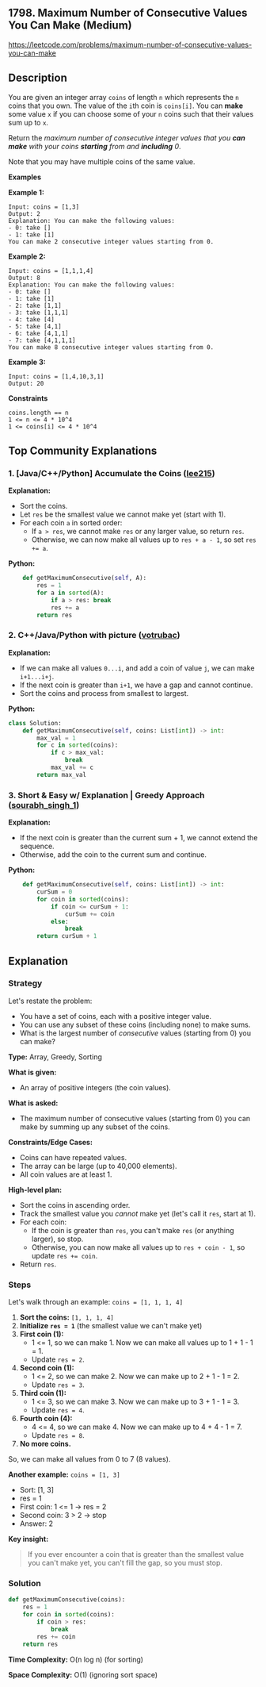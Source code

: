 ## 1798. Maximum Number of Consecutive Values You Can Make (Medium)

https://leetcode.com/problems/maximum-number-of-consecutive-values-you-can-make

## Description

You are given an integer array `coins` of length `n` which represents the `n` coins that you own. The value of the `i`th coin is `coins[i]`. You can **make** some value `x` if you can choose some of your `n` coins such that their values sum up to `x`.

Return the *maximum number of consecutive integer values that you **can** **make** with your coins **starting** from and **including** 0*.

Note that you may have multiple coins of the same value.

**Examples**

**Example 1:**

    Input: coins = [1,3]
    Output: 2
    Explanation: You can make the following values:
    - 0: take []
    - 1: take [1]
    You can make 2 consecutive integer values starting from 0.

**Example 2:**

    Input: coins = [1,1,1,4]
    Output: 8
    Explanation: You can make the following values:
    - 0: take []
    - 1: take [1]
    - 2: take [1,1]
    - 3: take [1,1,1]
    - 4: take [4]
    - 5: take [4,1]
    - 6: take [4,1,1]
    - 7: take [4,1,1,1]
    You can make 8 consecutive integer values starting from 0.

**Example 3:**

    Input: coins = [1,4,10,3,1]
    Output: 20

**Constraints**

```
coins.length == n
1 <= n <= 4 * 10^4
1 <= coins[i] <= 4 * 10^4
```

## Top Community Explanations

### 1. [Java/C++/Python] Accumulate the Coins ([lee215](https://leetcode.com/problems/maximum-number-of-consecutive-values-you-can-make/solutions/1118770/javacpython-accumulate-the-coins-by-lee2-f918))

**Explanation:**
- Sort the coins.
- Let `res` be the smallest value we cannot make yet (start with 1).
- For each coin `a` in sorted order:
    - If `a > res`, we cannot make `res` or any larger value, so return `res`.
    - Otherwise, we can now make all values up to `res + a - 1`, so set `res += a`.

**Python:**
```python
    def getMaximumConsecutive(self, A):
        res = 1
        for a in sorted(A):
            if a > res: break
            res += a
        return res
```

### 2. C++/Java/Python with picture ([votrubac](https://leetcode.com/problems/maximum-number-of-consecutive-values-you-can-make/solutions/1118766/cjavapython-with-picture-by-votrubac-bpa4))

**Explanation:**
- If we can make all values `0...i`, and add a coin of value `j`, we can make `i+1...i+j`.
- If the next coin is greater than `i+1`, we have a gap and cannot continue.
- Sort the coins and process from smallest to largest.

**Python:**
```python
class Solution:
    def getMaximumConsecutive(self, coins: List[int]) -> int:
        max_val = 1
        for c in sorted(coins):
            if c > max_val:
                break
            max_val += c
        return max_val
```

### 3. Short & Easy w/ Explanation | Greedy Approach ([sourabh_singh_1](https://leetcode.com/problems/maximum-number-of-consecutive-values-you-can-make/solutions/1118806/short-easy-w-explanation-greedy-approach-5l80))

**Explanation:**
- If the next coin is greater than the current sum + 1, we cannot extend the sequence.
- Otherwise, add the coin to the current sum and continue.

**Python:**
```python
    def getMaximumConsecutive(self, coins: List[int]) -> int:
        curSum = 0
        for coin in sorted(coins):
            if coin <= curSum + 1:
                curSum += coin
            else:
                break
        return curSum + 1
```

## Explanation

### Strategy

Let's restate the problem:
- You have a set of coins, each with a positive integer value.
- You can use any subset of these coins (including none) to make sums.
- What is the largest number of *consecutive* values (starting from 0) you can make?

**Type:** Array, Greedy, Sorting

**What is given:**
- An array of positive integers (the coin values).

**What is asked:**
- The maximum number of consecutive values (starting from 0) you can make by summing up any subset of the coins.

**Constraints/Edge Cases:**
- Coins can have repeated values.
- The array can be large (up to 40,000 elements).
- All coin values are at least 1.

**High-level plan:**
- Sort the coins in ascending order.
- Track the smallest value you *cannot* make yet (let's call it `res`, start at 1).
- For each coin:
    - If the coin is greater than `res`, you can't make `res` (or anything larger), so stop.
    - Otherwise, you can now make all values up to `res + coin - 1`, so update `res += coin`.
- Return `res`.

### Steps

Let's walk through an example: `coins = [1, 1, 1, 4]`

1. **Sort the coins:** `[1, 1, 1, 4]`
2. **Initialize `res = 1`** (the smallest value we can't make yet)
3. **First coin (1):**
    - 1 <= 1, so we can make 1. Now we can make all values up to 1 + 1 - 1 = 1.
    - Update `res = 2`.
4. **Second coin (1):**
    - 1 <= 2, so we can make 2. Now we can make up to 2 + 1 - 1 = 2.
    - Update `res = 3`.
5. **Third coin (1):**
    - 1 <= 3, so we can make 3. Now we can make up to 3 + 1 - 1 = 3.
    - Update `res = 4`.
6. **Fourth coin (4):**
    - 4 <= 4, so we can make 4. Now we can make up to 4 + 4 - 1 = 7.
    - Update `res = 8`.
7. **No more coins.**

So, we can make all values from 0 to 7 (8 values).

**Another example:** `coins = [1, 3]`
- Sort: [1, 3]
- res = 1
- First coin: 1 <= 1 → res = 2
- Second coin: 3 > 2 → stop
- Answer: 2

**Key insight:**
> If you ever encounter a coin that is greater than the smallest value you can't make yet, you can't fill the gap, so you must stop.

### Solution

```python
def getMaximumConsecutive(coins):
    res = 1
    for coin in sorted(coins):
        if coin > res:
            break
        res += coin
    return res
```

**Time Complexity:** O(n log n) (for sorting)

**Space Complexity:** O(1) (ignoring sort space) 